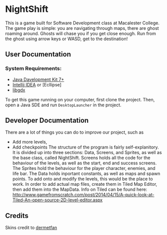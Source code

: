 # NightShift
This is a game built for Software Development class at Macalester College.
The game play is simple: you are navigating through maps, there are ghost roaming around. Ghosts will chase you if you get close enough. Run from the ghost using arrow keys or WASD, get to the destination!
## User Documentation
### System Requirements:
+ [Java Davelopment Kit 7+](http://www.oracle.com/technetwork/java/javase/downloads/index-jsp-138363.html)
+ [Intellij IDEA](https://www.jetbrains.com/idea/) or [Ecllipse]
+ [libgdx](https://github.com/libgdx/libgdx/wiki/Project-Setup-Gradle)

To get this game running on your computer, first clone the project. Then, open a Java SDE and run ```DesktopLauncher``` in the project.

## Developer Documentation
There are a lot of things you can do to improve our project, such as
+ Add more levels,
+ Add checkpoints
The structure of the program is fairly self-explanitory. It is divided up into three sections: Data, Screens, and Sprites, as well as the base class, called NightShift. Screens holds all the code for the behaviour of the levels, as well as the start, end and success screens. The Sprites hold the behaviour for the player character, enemies, and life bar. The Data holds inportant constants, as well as maps and spawn points. To add onto and modify the levels, this would be the place to work.
In order to add actual map files, create them in Tiled Map Editor, then add them into the MapData. Info on Tiled can be found here:
http://www.gamefromscratch.com/post/2014/04/15/A-quick-look-at-Tiled-An-open-source-2D-level-editor.aspx

## Credits
Skins credit to [dermetfan](https://bitbucket.org/dermetfan/libgdx-utils/wiki/Home)
